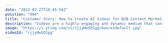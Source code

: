 ```yaml
---
date: "2023-07-27T18:45:56Z"
position: "004"
title: "Customer Story: How to Create AI Videos for B2B Content Marketing"
description: "Videos are a highly engaging and dynamic medium that can effectively capture and retain the attention of B2B audiences—allowing businesses to convey complex information visually appealing and concisely, making it easier for customers to understand their products or services. They also help build trust, as B2B purchases often involve significant investments and long-term commitments. Video marketing enables companies to showcase their expertise, demonstrate their products in action, and provide customer testimonials, which help build trust and credibility with potential buyers.\nHeyGen is a b2b solution that allows customers to create AI videos at scale. Fast and affordable, saving your team time and money. No camera, no crew, no problem.\n\nThe webinar will be a live interview where our CEO and Co-Founder, Josh Xu, will discuss a customer success story with Tim Benniks, who created an Avatar Lite using HeyGen AI technology, became a brand ambassador, and developed a b2b marketing strategy for his company.     \n\nTake advantage of this exciting and informative live and interactive webinar. We will also be giving a five-minute credit to attendees to start creating AI videos at scale. Join us and discover the power of HeyGen AI.\n\nWhen: Thursday, July 27, 11:00 am PST/ 2:00 pm EST"
image: "https://i.ytimg.com/vi/rjjyHwSO1gg/maxresdefault.jpg"
videoId: "rjjyHwSO1gg"
---
```


